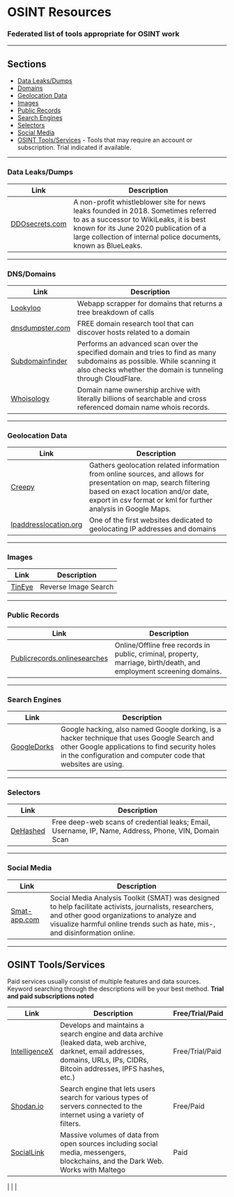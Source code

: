 # OSINT Resources
### Federated list of tools appropriate for OSINT work


---
## Sections
* <a href="#Data Leaks/Dumps">Data Leaks/Dumps</a>
* <a href="#Domains">Domains</a>
* <a href="#Geolocation Data">Geolocation Data</a>
* <a href="#Images">Images</a>
* <a href="#Public Records">Public Records</a>
* <a href="#Search Engines">Search Engines</a>
* <a href="#Selectors">Selectors</a> 
* <a href="#Social Media">Social Media</a>
* <a href="#OSINT Tools/Services">OSINT Tools/Services</a> - Tools that may require an account or subscription. Trial indicated if available.

---

<a name="Data Leaks/Dumps"></a>
### Data Leaks/Dumps
| **Link**             | **Description**            |
|------------------|-------------------------|
| <a href='https://ddosecrets.com/wiki/Special:AllPages'>DDOsecrets.com</a> | A non-profit whistleblower site for news leaks founded in 2018. Sometimes referred to as a successor to WikiLeaks, it is best known for its June 2020 publication of a large collection of internal police documents, known as BlueLeaks. |

---

<a name="Domains"></a>
### DNS/Domains
| **Link**             | **Description**             |
|------------------|-------------------------|
| <a href='https://lookyloo.circl.lu/'>Lookyloo</a> | Webapp scrapper for domains that returns a tree breakdown of calls |
| <a href='https://dnsdumpster.com/'>dnsdumpster.com</a> | FREE domain research tool that can discover hosts related to a domain |
| <a href='https://subdomainfinder.c99.nl/'>Subdomainfinder</a> | Performs an advanced scan over the specified domain and tries to find as many subdomains as possible. While scanning it also checks whether the domain is tunneling through CloudFlare. |
| <a href='https://whoisology.com/'>Whoisology</a> | Domain name ownership archive with literally billions of searchable and cross referenced domain name whois records. |

---

<a name="Geolocation Data"></a>
### Geolocation Data
| **Link**             | **Description**             |
|------------------|-------------------------|
| <a href='https://www.geocreepy.com/'>Creepy</a> | Gathers geolocation related information from online sources, and allows for presentation on map, search filtering based on exact location and/or date, export in csv format or kml for further analysis in Google Maps. |
| <a href='https://www.ipaddresslocation.org/'>Ipaddresslocation.org </a> | One of the first websites dedicated to geolocating IP addresses and domains |

---

<a name="Images"></a>
### Images
| **Link**             | **Description**             |
|------------------|-------------------------|
| <a href='https://tineye.com/'>TinEye</a> | Reverse Image Search |

---

<a name="Public Records"></a>
### Public Records  
| **Link**             | **Description**             |
|------------------|-------------------------|
| <a href='https://publicrecords.onlinesearches.com/'>Publicrecords.onlinesearches</a> | Online/Offline free records in public, criminal, property, marriage, birth/death, and employment screening domains. |

---
 
<a name="Search Engines"></a>
### Search Engines
| **Link**             | **Description**             |
|------------------|-------------------------|
|<a href='https://exploit-db.com/google-hacking-database'>GoogleDorks</a> | Google hacking, also named Google dorking, is a hacker technique that uses Google Search and other Google applications to find security holes in the configuration and computer code that websites are using. |

---

<a name="Selectors"></a>
### Selectors
| **Link**             | **Description**             |
|------------------|-------------------------|
| <a href='https://www.dehashed.com/'>DeHashed</a> | Free deep-web scans of credential leaks; Email, Username, IP, Name, Address, Phone, VIN, Domain Scan |

---

<a name="Social Media"></a>
### Social Media
| **Link**             | **Description**             |
|------------------|-------------------------|
| <a href='https://www.smat-app.com/'>Smat-app.com</a> | Social Media Analysis Toolkit (SMAT) was designed to help facilitate activists, journalists, researchers, and other good organizations to analyze and visualize harmful online trends such as hate, mis-, and disinformation online. |

---

<a name="OSINT Tools/Services"></a>
## OSINT Tools/Services

Paid services usually consist of multiple features and data sources. Keyword searching through the descriptions will be your best method.
**Trial and paid subscriptions noted**


| **Link**             | **Description**             | **Free/Trial/Paid** |
|------------------|-------------------------|-----------------|
| <a href='https://intelx.io/'>IntelligenceX</a> | Develops and maintains a search engine and data archive (leaked data, web archive, darknet, email addresses, domains, URLs, IPs, CIDRs, Bitcoin addresses, IPFS hashes, etc.) | Free/Trial/Paid |
| <a href='https://shodan.io'>Shodan.io</a> | Search engine that lets users search for various types of servers connected to the internet using a variety of filters. | Free/Paid |
| <a href='https://sociallinks.io/'>SocialLink</a> | Massive volumes of data from open sources including social media, messengers, blockchains, and the Dark Web. Works with Maltego | Paid |




| <a href=' '> </a> |  | 

